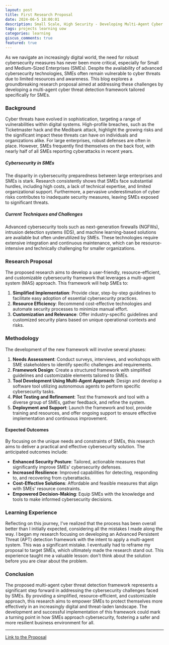 ```yaml
---
layout: post
title: First Research Proposal
date: 2024-06-5 18:00:01
description: Small Scale, High Security - Developing Multi-Agent Cyber Threat Detection Framework for SMEs
tags: projects learning uow
categories: learning
giscus_comments: true
featured: true
---
```


As we navigate an increasingly digital world, the need for robust cybersecurity measures has never been more critical, especially for Small and Medium-Sized Enterprises (SMEs). Despite the availability of advanced cybersecurity technologies, SMEs often remain vulnerable to cyber threats due to limited resources and awareness. This blog explores a groundbreaking research proposal aimed at addressing these challenges by developing a multi-agent cyber threat detection framework tailored specifically for SMEs.

### Background

Cyber threats have evolved in sophistication, targeting a range of vulnerabilities within digital systems. High-profile breaches, such as the Ticketmaster hack and the Medibank attack, highlight the growing risks and the significant impact these threats can have on individuals and organizations alike. For large enterprises, robust defenses are often in place. However, SMEs frequently find themselves on the back foot, with nearly half of all SMEs reporting cyberattacks in recent years.

##### Cybersecurity in SMEs

The disparity in cybersecurity preparedness between large enterprises and SMEs is stark. Research consistently shows that SMEs face substantial hurdles, including high costs, a lack of technical expertise, and limited organizational support. Furthermore, a pervasive underestimation of cyber risks contributes to inadequate security measures, leaving SMEs exposed to significant threats.

##### Current Techniques and Challenges

Advanced cybersecurity tools such as next-generation firewalls (NGFWs), intrusion detection systems (IDS), and machine learning-based solutions are available but often underutilized by SMEs. These technologies require extensive integration and continuous maintenance, which can be resource-intensive and technically challenging for smaller organizations.

### Research Proposal

The proposed research aims to develop a user-friendly, resource-efficient, and customizable cybersecurity framework that leverages a multi-agent system (MAS) approach. This framework will help SMEs to:

1. **Simplified Implementation**: Provide clear, step-by-step guidelines to facilitate easy adoption of essential cybersecurity practices.
2. **Resource Efficiency**: Recommend cost-effective technologies and automate security processes to minimize manual effort.
3. **Customization and Relevance**: Offer industry-specific guidelines and customized security plans based on unique operational contexts and risks.

### Methodology

The development of the new framework will involve several phases:

1. **Needs Assessment**: Conduct surveys, interviews, and workshops with SME stakeholders to identify specific challenges and requirements.
2. **Framework Design**: Create a structured framework with simplified guidelines and customizable elements tailored to SMEs.
3. **Tool Development Using Multi-Agent Approach**: Design and develop a software tool utilizing autonomous agents to perform specific cybersecurity tasks.
4. **Pilot Testing and Refinement**: Test the framework and tool with a diverse group of SMEs, gather feedback, and refine the system.
5. **Deployment and Support**: Launch the framework and tool, provide training and resources, and offer ongoing support to ensure effective implementation and continuous improvement.

#### Expected Outcomes

By focusing on the unique needs and constraints of SMEs, this research aims to deliver a practical and effective cybersecurity solution. The anticipated outcomes include:

- **Enhanced Security Posture**: Tailored, actionable measures that significantly improve SMEs' cybersecurity defenses.
- **Increased Resilience**: Improved capabilities for detecting, responding to, and recovering from cyberattacks.
- **Cost-Effective Solutions**: Affordable and feasible measures that align with SMEs' resource constraints.
- **Empowered Decision-Making**: Equip SMEs with the knowledge and tools to make informed cybersecurity decisions.

### Learning Experience

Reflecting on this journey, I've realized that the process has been overall better than I initially expected, considering all the mistakes I made along the way. I began my research focusing on developing an Advanced Persistent Threat (APT) detection framework with the intent to apply a multi-agent system. This was a significant mistake. I eventually had to reframe my proposal to target SMEs, which ultimately made the research stand out. This experience taught me a valuable lesson: don't think about the solution before you are clear about the problem.

### Conclusion

The proposed multi-agent cyber threat detection framework represents a significant step forward in addressing the cybersecurity challenges faced by SMEs. By providing a simplified, resource-efficient, and customizable approach, this research aims to empower SMEs to protect themselves more effectively in an increasingly digital and threat-laden landscape. The development and successful implementation of this framework could mark a turning point in how SMEs approach cybersecurity, fostering a safer and more resilient business environment for all.

---

[Link to the Proposal](/assets/pdf/proposal_1.pdf)
